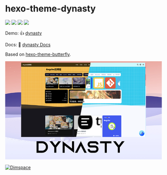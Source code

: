 # hexo-theme-dynasty

![](https://img.shields.io/github/package-json/v/ezgx/hexo-theme-dynasty/main?color=ff7a7a&label=main)
![](https://img.shields.io/npm/v/hexo-theme-dynasty?color=32C9EB)
![](https://img.shields.io/badge/hexo-5.3.0+-0e83c?color=425AEF)
![](https://img.shields.io/github/license/ezgx/hexo-theme-dynasty?color=FF7a7a)

Demo: 👍 [dynasty](https://uu.sssu.us)

Docs: 📖 [dynasty Docs](https://dynasty.uu.sssu.us)

Based on [hexo-theme-butterfly](https://github.com/jerryc127/hexo-theme-butterfly).

![](theme.png)

<a target="_blank" href="https://qm.qq.com/cgi-bin/qm/qr?k=boea2LYMrf08sg8v7S8AtujkoL0iDyP3&jump_from=webapi&authKey=dW6WNBsGWkdTHokpRIoa9gUO/ja2HcOwNiXvTAPk7yIrN4Jxg0vifDSgcwqJWQPF"><img border="0" src="https://pub.idqqimg.com/wpa/images/group.png" alt="Dimspace" title="Dimspace"></a>